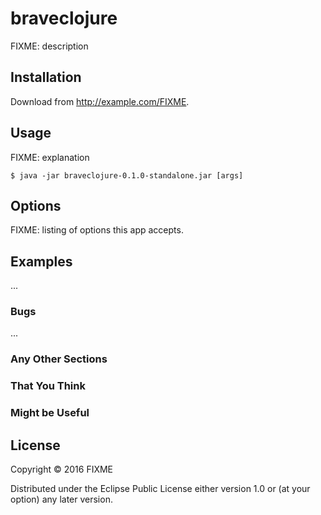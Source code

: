 # braveclojure

FIXME: description

## Installation

Download from http://example.com/FIXME.

## Usage

FIXME: explanation

    $ java -jar braveclojure-0.1.0-standalone.jar [args]

## Options

FIXME: listing of options this app accepts.

## Examples

...

### Bugs

...

### Any Other Sections
### That You Think
### Might be Useful

## License

Copyright © 2016 FIXME

Distributed under the Eclipse Public License either version 1.0 or (at
your option) any later version.
